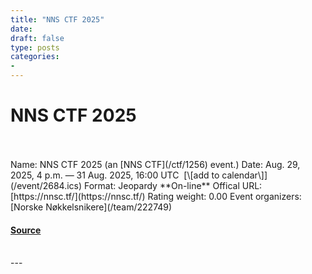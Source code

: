 ```yaml
---
title: "NNS CTF 2025"
date: 
draft: false
type: posts
categories: 
- 
---
```

# NNS CTF 2025

<br/>

<br/>
Name: NNS CTF 2025 (an [NNS CTF](/ctf/1256) event.)  
Date: Aug. 29, 2025, 4 p.m. — 31 Aug. 2025, 16:00 UTC  [\[add to calendar\]](/event/2684.ics)  
Format: Jeopardy  
**On-line**  
Offical URL: [https://nnsc.tf/](https://nnsc.tf/)  
Rating weight: 0.00  
Event organizers: [Norske Nøkkelsnikere](/team/222749)

#### [Source](https://ctftime.org/event/2684)

<br/>
---
